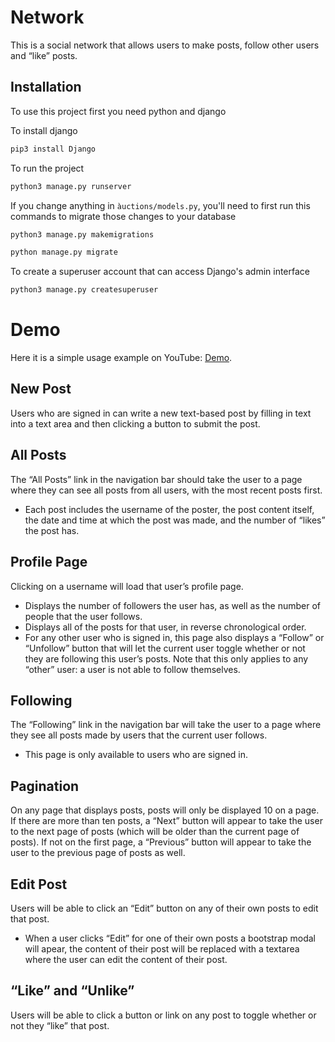 # Network

This is a social network that allows users to make posts, follow other users and “like” posts.

## Installation

To use this project first you need python and django

To install django
```bash
pip3 install Django
```

To run the project
```bash
python3 manage.py runserver
```

If you change anything in ``àuctions/models.py``, you'll need to first run this commands to migrate those changes to your database
```bash
python3 manage.py makemigrations
```

```bash
python manage.py migrate
```

To create a superuser account that can access Django's admin interface
```bash
python3 manage.py createsuperuser
```

# Demo

Here it is a simple usage example on YouTube: [Demo](https://youtu.be/Zp5AYUxsj3c).

## New Post

Users who are signed in can write a new text-based post by filling in text into a text area and then clicking a button to submit the post.

## All Posts

The “All Posts” link in the navigation bar should take the user to a page where they can see all posts from all users, with the most recent posts first.

* Each post includes the username of the poster, the post content itself, the date and time at which the post was made, and the number of “likes” the post has.

## Profile Page

Clicking on a username will load that user’s profile page.

* Displays the number of followers the user has, as well as the number of people that the user follows.
* Displays all of the posts for that user, in reverse chronological order.
* For any other user who is signed in, this page also displays a “Follow” or “Unfollow” button that will let the current user toggle whether or not they are following this user’s posts. Note that this only applies to any “other” user: a user is not able to follow themselves.

## Following

The “Following” link in the navigation bar will take the user to a page where they see all posts made by users that the current user follows.

* This page is only available to users who are signed in.

## Pagination

On any page that displays posts, posts will only be displayed 10 on a page. If there are more than ten posts, a “Next” button will appear to take the user to the next page of posts (which will be older than the current page of posts). If not on the first page, a “Previous” button will appear to take the user to the previous page of posts as well.

## Edit Post

Users will be able to click an “Edit” button on any of their own posts to edit that post.
* When a user clicks “Edit” for one of their own posts a bootstrap modal will apear, the content of their post will be replaced with a textarea where the user can edit the content of their post.

## “Like” and “Unlike”

Users will be able to click a button or link on any post to toggle whether or not they “like” that post.

